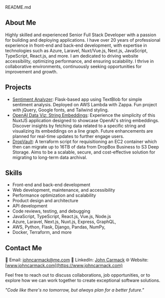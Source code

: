 README.md

## About Me

Highly skilled and experienced Senior Full Stack Developer with a passion for building and deploying applications. I have over 20 years of professional experience in front-end and back-end development, with expertise in technologies such as Azure, Laravel, Nuxt/Vue.js, Next.js, JavaScript, TypeScript, React.js, and more. I am dedicated to driving website accessibility, optimizing performance, and ensuring scalability. I thrive in collaborative environments, continuously seeking opportunities for improvement and growth.

## Projects

- [Sentiment Analyzer](https://github.com/johncarmack1984/sentiment-analyzer): Flask-based app using TextBlob for simple sentiment analysis. Deployed on AWS Lambda with Zappa. Fun project with jQuery, Google fonts, and Tailwind styling.
- [OpenAI Data Viz: String Embeddings](https://github.com/johncarmack1984/nuxt-w-openai-embedding-data-viz): Experience the simplicity of this NuxtJS application designed to showcase OpenAI's string embeddings. Discover insights by fetching data related to a specific string and visualizing its embeddings on a line graph. Future enhancements are planned for real-time updates to further engage users.
- [DropVault](https://github.com/johncarmack1984/migrate-to-s3-deep-storage-for-business): A terraform script for requisitioning an EC2 container which then can migrate up to 16TB of data from DropBox Business to S3 Deep Storage. Aims to be a scalable, secure, and cost-effective solution for migrating to long-term data archival.

## Skills

- Front-end and back-end development
- Web development, maintenance, and accessibility
- Performance optimization and scalability
- Product design and architecture
- API development
- Code reviews, testing, and debugging
- JavaScript, TypeScript, React.js, Vue.js, Node.js
- Azure, Laravel, Next.js, Nuxt.js, Express, GraphQL,
- AWS, Python, Flask, Django, Pandas, NumPy,
- Docker, Terraform, and more

## Contact Me

📧 Email: johncarmack@me.com
💼 LinkedIn: [John Carmack](https://www.linkedin.com/in/johncarmack)
🌐 Website: [www.johncarmack.com](https://www.johncarmack.com)

Feel free to reach out to discuss collaborations, job opportunities, or to explore how we can work together to create exceptional software solutions.

_"Code like there's no tomorrow, but always plan for a better future."_
